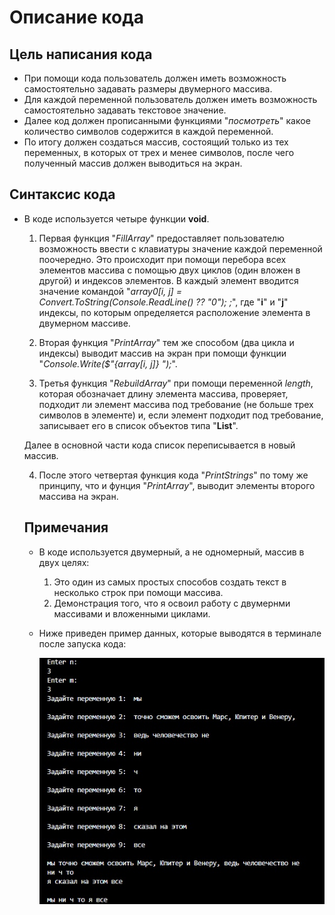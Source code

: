 # Описание кода

## Цель написания кода
* При помощи кода пользователь должен иметь возможность самостоятельно задавать размеры двумерного массива.
* Для каждой переменной пользователь должен иметь возможность самостоятельно задавать текстовое значение.
* Далее код должен прописанными функциями "*посмотреть*" какое количество символов содержится в каждой переменной.
* По итогу должен создаться массив, состоящий только из тех переменных, в которых от трех и менее символов, после чего полученный массив должен выводиться на экран.

## Синтаксис кода
* В коде используется четыре функции **void**.
    
    1. Первая функция "*FillArray*" предоставляет пользователю возможность ввести с клавиатуры значение каждой переменной поочередно. Это происходит при помощи перебора всех элементов массива с помощью двух циклов (один вложен в другой) и индексов элементов. В каждый элемент вводится значение командой "_array0[i, j] = Convert.ToString(Console.ReadLine() ?? "0"); ;_", где "**i**" и "**j**" индексы, по которым определяется расположение элемента в двумерном массиве.

    2. Вторая функция "*PrintArray*" тем же способом (два цикла и индексы) выводит массив на экран при помощи функции "_Console.Write($"{array[i, j]} ");_".

    3. Третья функция "*RebuildArray*" при помощи переменной _length_, которая обозначает длину элемента массива, проверяет, подходит ли элемент массива под требование (не больше трех символов в элементе) и, если элемент подходит под требование, записывает его в список объектов типа "**List**".

    Далее в основной части кода список переписывается в новый массив.

    4. После этого четвертая функция кода "*PrintStrings*" по тому же принципу, что и фунция "*PrintArray*", выводит элементы второго массива на экран.


    ## Примечания
    + В коде используется двумерный, а не одномерный, массив в двух целях:
        
        1. Это один из самых простых способов создать текст в несколько строк при помощи массива.
        2. Демонстрация того, что я освоил работу с двумернми массивами и вложенными циклами.

    + Ниже приведен пример данных, которые выводятся в терминале после запуска кода:

        ![Getting Started](返答.jpg)